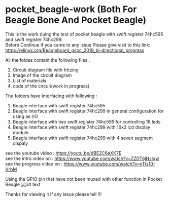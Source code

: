 # pocket_beagle-work (Both For Beagle Bone And Pocket Beagle)
This is the work duing the test of pocket beagle with swift register 74hc595 and swift register 74hc299.  
Before Continue if you came to any issue Please give visit to this link:   
https://elinux.org/Beagleboard_gsoc_2019_bi-directional_progress

All the foldes contain the following files .
1. Circuit diagram file with fritzing
2. Image of the circuit diagram
3. List of materials
4. code of the circuit(work in progress)

The folders have interfacing with following :

1. Beagle interface with swift register 74hc595
2. Beagle interface with swift register 74hc299 in general configuration for using as I/O
3. Beagle interface with two swift register 74hc595 for controlling 16 leds
4. Beagle interface with swift register 74hc299 with 16x2 lcd display module 
5. Beagle interface with swift register 74hc299 with 4 seven segment dispaly 
  
see the youtube video : https://youtu.be/dBE2C6aXK7E  
see the intro video on : https://www.youtube.com/watch?v=ZZDT6jNslqw  
see the progress video on : https://www.youtube.com/watch?v=yTIs10-VrbM  

Using the GPIO pin that have not been muxed with other function in Pocket Beagle
![alt text](https://github.com/pranav083/pocket_beagle-work/blob/master/gpio2.png)

Thanks for viewing it if any issue please tell !!!
